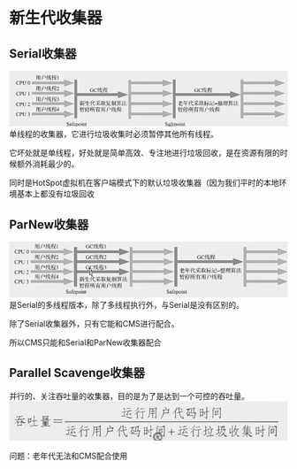 # 新生代收集器

## Serial收集器
![image](./serial.png)
单线程的收集器，它进行垃圾收集时必须暂停其他所有线程。

它坏处就是单线程，好处就是简单高效、专注地进行垃圾回收，是在资源有限的时候额外消耗最少的。

同时是HotSpot虚拟机在客户端模式下的默认垃圾收集器（因为我们平时的本地环境基本上都没有垃圾回收

## ParNew收集器
![image](./ParNew.png)
是Serial的多线程版本，除了多线程执行外，与Serial是没有区别的。

除了Serial收集器外，只有它能和CMS进行配合。

所以CMS只能和Serial和ParNew收集器配合

## Parallel Scavenge收集器
并行的、关注吞吐量的收集器，目的是为了是达到一个可控的吞吐量。
![image](./scaveng.png)

问题：老年代无法和CMS配合使用